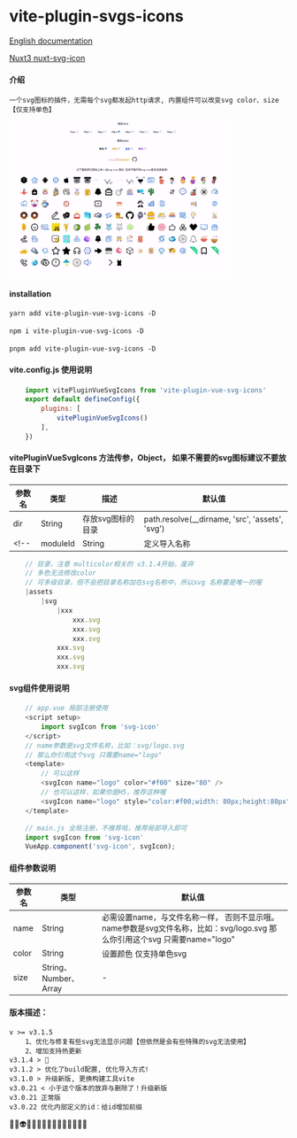 # vite-plugin-svgs-icons
[English documentation](README.en.md) 

[Nuxt3 nuxt-svg-icon](https://github.com/335296558/nuxt-svg-icon)

#### 介绍
    一个svg图标的插件，无需每个svg都发起http请求, 内置组件可以改变svg color、size【仅支持单色】
    

<img src="./demo/src/assets/demo_git_svgo.gif" width="400px">

#### installation
    yarn add vite-plugin-vue-svg-icons -D

    npm i vite-plugin-vue-svg-icons -D

    pnpm add vite-plugin-vue-svg-icons -D

#### vite.config.js 使用说明
```js
    import vitePluginVueSvgIcons from 'vite-plugin-vue-svg-icons'
    export default defineConfig({
        plugins: [
            vitePluginVueSvgIcons()
        ],
    })
```
#### vitePluginVueSvgIcons 方法传参，Object， 如果不需要的svg图标建议不要放在目录下

| 参数名 | 类型 | 描述 | 默认值 |
| -------- | -------- | -------- | -------- |
|dir|String|存放svg图标的目录|path.resolve(__dirname, 'src', 'assets', 'svg')|
<!-- |moduleId|String|定义导入名称|virtual:svg-icon| -->
```js
    // 目录，注意 multicolor相关的 v3.1.4开始，废弃
    // 多色无法修改color
    // 可多级目录，但不会把目录名称加在svg名称中，所以svg 名称要是唯一的喔
    |assets
        |svg
            |xxx
                xxx.svg
                xxx.svg
                xxx.svg
            xxx.svg
            xxx.svg
            xxx.svg
```
#### svg组件使用说明
```js
    // app.vue 局部注册使用
    <script setup>
        import svgIcon from 'svg-icon'
    </script>
    // name参数是svg文件名称，比如：svg/logo.svg
    // 那么你引用这个svg 只需要name="logo"
    <template>
        // 可以这样
        <svgIcon name="logo" color="#f00" size="80" />
        // 也可以这样，如果你是H5，推荐这种喔
        <svgIcon name="logo" style="color:#f00;width: 80px;height:80px" />
    </template>
```

```js
    // main.js 全局注册，不推荐哈，推荐局部导入即可
    import svgIcon from 'svg-icon'
    VueApp.component('svg-icon', svgIcon);
```

#### 组件参数说明
| 参数名 | 类型 | 默认值 |
| -------- | ------- | -------- |
|name|String|必需设置name，与文件名称一样， 否则不显示哦。name参数是svg文件名称，比如：svg/logo.svg 那么你引用这个svg 只需要name="logo"|
|color|String| 设置颜色 仅支持单色svg|
|size|String、Number、Array| - |

<!-- [示列图像]() -->


#### 版本描述：
    v >= v3.1.5 
        1、优化与修复有些svg无法显示问题【但依然是会有些特殊的svg无法使用】
        2、增加支持热更新
    v3.1.4 > 🤪
    v3.1.2 > 优化了build配置, 优化导入方式!
    v3.1.0 > 升级新版, 更换构建工具vite
    v3.0.21 < 小于这个版本的放弃与删除了！升级新版
    v3.0.21 正常版
    v3.0.22 优化内部定义的id：给id增加前缀

🤡👻👽👾🤖😈🤠👺👹😉😜🤪🤪🤪🤪